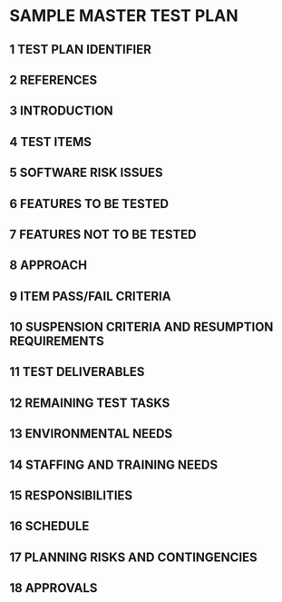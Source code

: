 # SAMPLE MASTER TEST PLAN
## 1 TEST PLAN IDENTIFIER
## 2 REFERENCES
## 3 INTRODUCTION
## 4 TEST ITEMS
## 5 SOFTWARE RISK ISSUES
## 6 FEATURES TO BE TESTED
## 7 FEATURES NOT TO BE TESTED
## 8 APPROACH
## 9 ITEM PASS/FAIL CRITERIA
## 10 SUSPENSION CRITERIA AND RESUMPTION REQUIREMENTS
## 11 TEST DELIVERABLES
## 12 REMAINING TEST TASKS
## 13 ENVIRONMENTAL NEEDS
## 14 STAFFING AND TRAINING NEEDS
## 15 RESPONSIBILITIES
## 16 SCHEDULE
## 17 PLANNING RISKS AND CONTINGENCIES
## 18 APPROVALS
